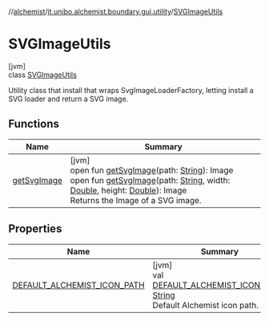 //[alchemist](../../../index.md)/[it.unibo.alchemist.boundary.gui.utility](../index.md)/[SVGImageUtils](index.md)

# SVGImageUtils

[jvm]\
class [SVGImageUtils](index.md)

Utility class that install that wraps SvgImageLoaderFactory, letting install a SVG loader and return a SVG image.

## Functions

| Name | Summary |
|---|---|
| [getSvgImage](get-svg-image.md) | [jvm]<br>open fun [getSvgImage](get-svg-image.md)(path: [String](https://docs.oracle.com/javase/8/docs/api/java/lang/String.html)): Image<br>open fun [getSvgImage](get-svg-image.md)(path: [String](https://docs.oracle.com/javase/8/docs/api/java/lang/String.html), width: [Double](https://kotlinlang.org/api/latest/jvm/stdlib/kotlin/-double/index.html), height: [Double](https://kotlinlang.org/api/latest/jvm/stdlib/kotlin/-double/index.html)): Image<br>Returns the Image of a SVG image. |

## Properties

| Name | Summary |
|---|---|
| [DEFAULT_ALCHEMIST_ICON_PATH](-d-e-f-a-u-l-t_-a-l-c-h-e-m-i-s-t_-i-c-o-n_-p-a-t-h.md) | [jvm]<br>val [DEFAULT_ALCHEMIST_ICON_PATH](-d-e-f-a-u-l-t_-a-l-c-h-e-m-i-s-t_-i-c-o-n_-p-a-t-h.md): [String](https://docs.oracle.com/javase/8/docs/api/java/lang/String.html)<br>Default Alchemist icon path. |
